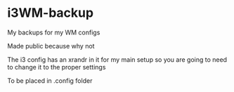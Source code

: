# i3WM-backup

My backups for my WM configs

Made public because why not

The i3 config has an xrandr in it for my main setup so you are going to need to change it to the proper settings

To be placed in .config folder
